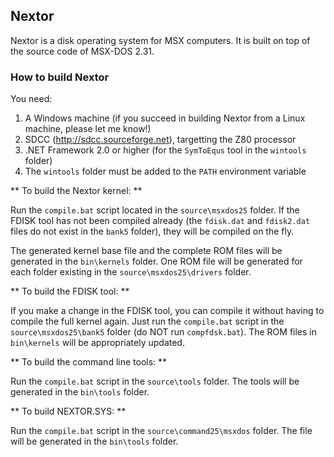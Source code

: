 ## Nextor ##

Nextor is a disk operating system for MSX computers. It is built on top of the source code of MSX-DOS 2.31.

### How to build Nextor ###

You need:

1. A Windows machine (if you succeed in building Nextor from a Linux machine, please let me know!)
2. SDCC (http://sdcc.sourceforge.net), targetting the Z80 processor   
3. .NET Framework 2.0 or higher (for the `SymToEqus` tool in the `wintools` folder)
4. The `wintools` folder must be added to the `PATH` environment variable

** To build the Nextor kernel: **

Run the `compile.bat` script located in the `source\msxdos25` folder. If the FDISK tool has not been compiled already (the `fdisk.dat` and `fdisk2.dat` files do not exist in the `bank5` folder), they will be compiled on the fly.

The generated kernel base file and the complete ROM files will be generated in the `bin\kernels` folder. One ROM file will be generated for each folder existing in the `source\msxdos25\drivers` folder.

** To build the FDISK tool: **

If you make a change in the FDISK tool, you can compile it without having to compile the full kernel again. Just run the `compile.bat` script in the `source\msxdos25\bank5` folder (do NOT run `compfdsk.bat`). The ROM files in `bin\kernels` will be appropriately updated.

** To build the command line tools: **

Run the `compile.bat` script in the `source\tools` folder. The tools will be generated in the `bin\tools` folder.

** To build NEXTOR.SYS: **

Run the `compile.bat` script in the `source\command25\msxdos` folder. The file will be generated in the `bin\tools` folder.
